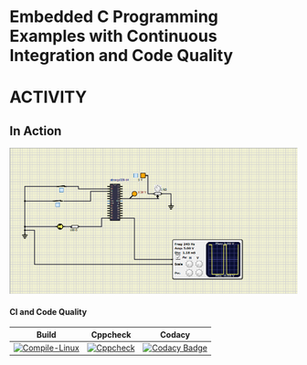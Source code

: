 # Embedded C Programming Examples with Continuous Integration and Code Quality

# ACTIVITY

## In Action


![](https://github.com/265104/Emb_C/blob/main/simulation/Activity4.png)

#### CI and Code Quality

|Build|Cppcheck|Codacy|
|:--:|:--:|:--:|
[![Compile-Linux](https://github.com/265104/Emb_C/actions/workflows/Compile.yml/badge.svg)](https://github.com/265104/Emb_C/actions/workflows/Compile.yml)|[![Cppcheck](https://github.com/265104/Emb_C/actions/workflows/CodeQulaity.yml/badge.svg)](https://github.com/265104/Emb_C/actions/workflows/CodeQulaity.yml)|[![Codacy Badge](https://app.codacy.com/project/badge/Grade/c94351d871024700adf4312c01c54e57)](https://www.codacy.com/gh/265104/Emb_C/dashboard?utm_source=github.com&amp;utm_medium=referral&amp;utm_content=265104/Emb_C&amp;utm_campaign=Badge_Grade)



